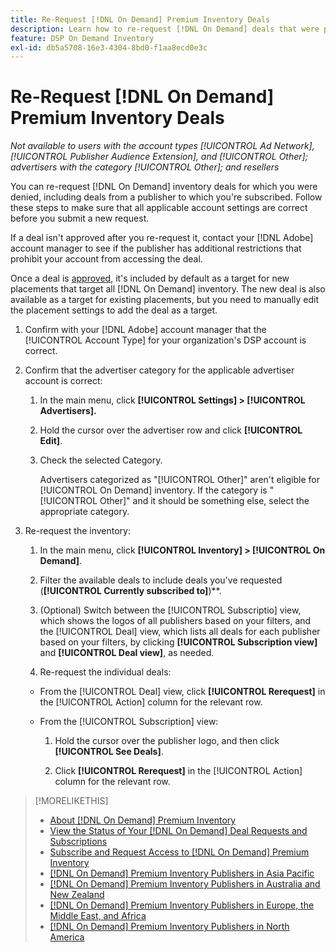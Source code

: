 ```yaml
---
title: Re-Request [!DNL On Demand] Premium Inventory Deals
description: Learn how to re-request [!DNL On Demand] deals that were previously denied.
feature: DSP On Demand Inventory
exl-id: db5a5708-16e3-4304-8bd0-f1aa8ecd0e3c
---
```

# Re-Request [!DNL On Demand] Premium Inventory Deals

*Not available to users with the account types [!UICONTROL Ad Network], [!UICONTROL Publisher Audience Extension], and [!UICONTROL Other]; advertisers with the category [!UICONTROL Other]; and resellers*

You can re-request [!DNL On Demand] inventory deals for which you were denied, including deals from a publisher to which you're subscribed. Follow these steps to make sure that all applicable account settings are correct before you submit a new request.

If a deal isn't approved after you re-request it, contact your [!DNL Adobe] account manager to see if the publisher has additional restrictions that prohibit your account from accessing the deal.

Once a deal is [approved](/help/dsp/inventory/on-demand-inventory-view-status.md), it's included by default as a target for new placements that target all [!DNL On Demand] inventory. The new deal is also available as a target for existing placements, but you need to manually edit the placement settings to add the deal as a target.

1. Confirm with your [!DNL Adobe] account manager that the [!UICONTROL Account Type] for your organization's DSP account is correct.

1. Confirm that the advertiser category for the applicable advertiser account is correct:

    1. In the main menu, click **[!UICONTROL Settings] > [!UICONTROL Advertisers].**

    1. Hold the cursor over the advertiser row and click **[!UICONTROL Edit]**.

    1. Check the selected Category.
    
       Advertisers categorized as "[!UICONTROL Other]" aren't eligible for [!UICONTROL On Demand] inventory. If the category is "[!UICONTROL Other]" and it should be something else, select the appropriate category<!-- [category](/help/dsp/admin/advertiser-settings.md) -->.

1. Re-request the inventory:

    1. In the main menu, click **[!UICONTROL Inventory] > [!UICONTROL On Demand]**.

    1. Filter the available deals to include deals you've requested (**[!UICONTROL Currently subscribed to]**)**.

    1. (Optional) Switch between the [!UICONTROL Subscriptio] view, which shows the logos of all publishers based on your filters, and the [!UICONTROL Deal] view, which lists all deals for each publisher based on your filters, by clicking **[!UICONTROL Subscription view]** and **[!UICONTROL Deal view]**, as needed.

    1. Re-request the individual deals:

      * From the [!UICONTROL Deal] view, click **[!UICONTROL Rerequest]** in the [!UICONTROL Action] column for the relevant row.

      * From the [!UICONTROL Subscription] view:

        1. Hold the cursor over the publisher logo, and then click **[!UICONTROL See Deals]**.

        1. Click **[!UICONTROL Rerequest]** in the [!UICONTROL Action] column for the relevant row.

>[!MORELIKETHIS]
>
>* [About [!DNL On Demand] Premium Inventory](on-demand-inventory-about.md)
>* [View the Status of Your [!DNL On Demand] Deal Requests and Subscriptions](on-demand-inventory-view-status.md)
>* [Subscribe and Request Access to [!DNL On Demand] Premium Inventory](on-demand-inventory-subscribe.md)
>* [[!DNL On Demand] Premium Inventory Publishers in Asia Pacific](on-demand-inventory-publishers-apac.md)
>* [[!DNL On Demand] Premium Inventory Publishers in Australia and New Zealand](on-demand-inventory-publishers-anz.md)
>* [[!DNL On Demand] Premium Inventory Publishers in Europe, the Middle East, and Africa](on-demand-inventory-publishers-emea.md)
>* [[!DNL On Demand] Premium Inventory Publishers in North America](on-demand-inventory-publishers-na.md)
